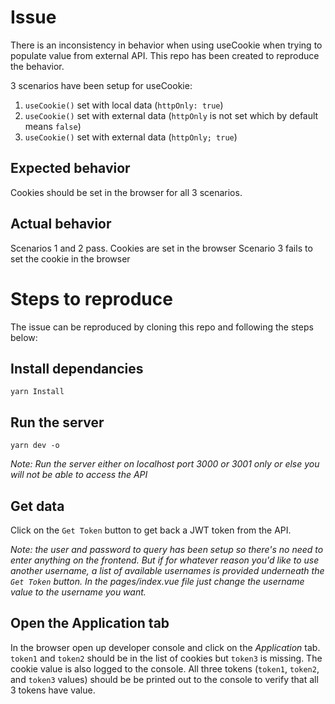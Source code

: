 # Issue
There is an inconsistency in behavior when using useCookie when trying to populate value from external API.
This repo has been created to reproduce the behavior.

3 scenarios have been setup for useCookie:
1. `useCookie()` set with local data (`httpOnly: true`)
2. `useCookie()` set with external data (`httpOnly` is not set which by default means `false`)
3. `useCookie()` set with external data (`httpOnly; true`)

## Expected behavior
Cookies should be set in the browser for all 3 scenarios.

## Actual behavior
Scenarios 1 and 2 pass. Cookies are set in the browser
Scenario 3 fails to set the cookie in the browser


# Steps to reproduce
The issue can be reproduced by cloning this repo and following the steps below:

## Install dependancies
```
yarn Install
```

## Run the server
```
yarn dev -o
```
*Note: Run the server either on localhost port 3000 or 3001 only or else you will not be able to access the API*

## Get data
Click on the `Get Token` button to get back a JWT token from the API.

*Note: the user and password to query has been setup so there's no need to enter anything on the frontend. But if for whatever reason you'd like to use another username, a list of available usernames is provided underneath the `Get Token` button. In the pages/index.vue file just change the username value to the username you want.*

## Open the Application tab
In the browser open up developer console and click on the *Application* tab. `token1` and `token2` should be in the list of cookies but `token3` is missing.
The cookie value is also logged to the console. All three tokens (`token1`, `token2`, and `token3` values) should be be printed out to the console to verify that all 3 tokens have value.